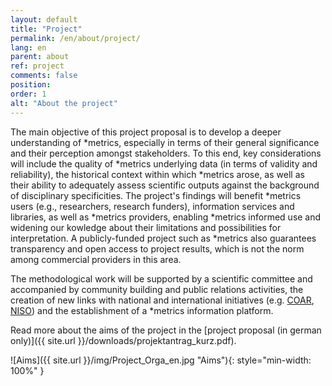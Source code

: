 ```yaml
---
layout: default
title: "Project"
permalink: /en/about/project/
lang: en
parent: about
ref: project
comments: false
position:
order: 1
alt: "About the project"
---
```

<!-- Start editing content here -->
The main objective of this project proposal is to develop a deeper understanding of \*metrics, especially in terms of their general
significance and their perception amongst stakeholders. To this end, key considerations will include the quality of \*metrics underlying data
(in terms of validity and reliability), the historical context within which \*metrics arose, as well as their ability to adequately assess scientific outputs against the background of disciplinary specificities. The project's findings will benefit \*metrics users (e.g., researchers, research funders), information services and libraries, as well as \*metrics providers, enabling \*metrics informed use and widening our kowledge about their limitations and possibilities for interpretation. A publicly-funded project such as \*metrics also guarantees transparency and open access to project results, which is not the norm among commercial providers in this area.

The methodological work will be supported by a scientific committee and accompanied by community building and public relations
activities, the creation of new links with national and international initiatives (e.g. [COAR](https://www.coar-repositories.org/), [NISO](http://www.niso.org/home/)) and the establishment of a \*metrics
information platform.

Read more about the aims of the project in the [project proposal (in german only)]({{ site.url }}/downloads/projektantrag_kurz.pdf).

![Aims]({{ site.url }}/img/Project_Orga_en.jpg "Aims"){: style="min-width: 100%" }
